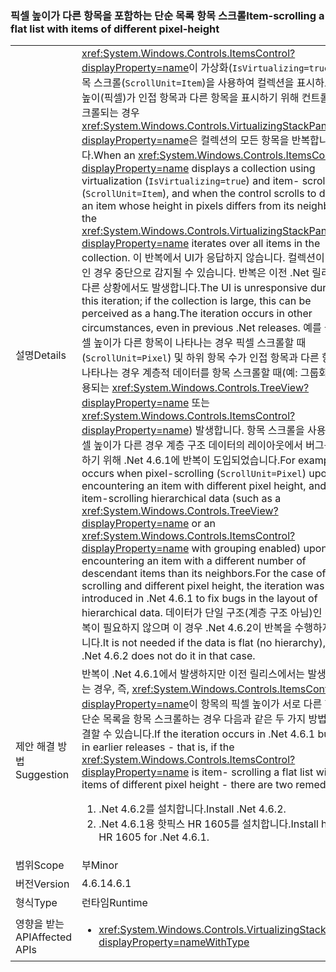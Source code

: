 ### <a name="item-scrolling-a-flat-list-with-items-of-different-pixel-height"></a><span data-ttu-id="1a2b9-101">픽셀 높이가 다른 항목을 포함하는 단순 목록 항목 스크롤</span><span class="sxs-lookup"><span data-stu-id="1a2b9-101">Item-scrolling a flat list with items of different pixel-height</span></span>

|   |   |
|---|---|
|<span data-ttu-id="1a2b9-102">설명</span><span class="sxs-lookup"><span data-stu-id="1a2b9-102">Details</span></span>|<span data-ttu-id="1a2b9-103"><xref:System.Windows.Controls.ItemsControl?displayProperty=name>이 가상화(<code>IsVirtualizing=true</code>) 및 항목 스크롤(<code>ScrollUnit=Item</code>)을 사용하여 컬렉션을 표시하고 해당 높이(픽셀)가 인접 항목과 다른 항목을 표시하기 위해 컨트롤이 스크롤되는 경우 <xref:System.Windows.Controls.VirtualizingStackPanel?displayProperty=name>은 컬렉션의 모든 항목을 반복합니다.</span><span class="sxs-lookup"><span data-stu-id="1a2b9-103">When an <xref:System.Windows.Controls.ItemsControl?displayProperty=name> displays a collection using virtualization (<code>IsVirtualizing=true</code>) and item- scrolling (<code>ScrollUnit=Item</code>), and when the control scrolls to display an item whose height in pixels differs from its neighbors, the <xref:System.Windows.Controls.VirtualizingStackPanel?displayProperty=name> iterates over all items in the collection.</span></span> <span data-ttu-id="1a2b9-104">이 반복에서 UI가 응답하지 않습니다. 컬렉션이 대규모인 경우 중단으로 감지될 수 있습니다. 반복은 이전 .Net 릴리스 등 다른 상황에서도 발생합니다.</span><span class="sxs-lookup"><span data-stu-id="1a2b9-104">The UI is unresponsive during this iteration; if the collection is large, this can be perceived as a hang.The iteration occurs in other circumstances, even in previous .Net releases.</span></span> <span data-ttu-id="1a2b9-105">예를 들어 픽셀 높이가 다른 항목이 나타나는 경우 픽셀 스크롤할 때(<code>ScrollUnit=Pixel</code>) 및 하위 항목 수가 인접 항목과 다른 항목이 나타나는 경우 계층적 데이터를 항목 스크롤할 때(예: 그룹화가 사용되는 <xref:System.Windows.Controls.TreeView?displayProperty=name> 또는 <xref:System.Windows.Controls.ItemsControl?displayProperty=name>) 발생합니다. 항목 스크롤을 사용하고 픽셀 높이가 다른 경우 계층 구조 데이터의 레이아웃에서 버그를 수정하기 위해 .Net 4.6.1에 반복이 도입되었습니다.</span><span class="sxs-lookup"><span data-stu-id="1a2b9-105">For example, it occurs when pixel-scrolling (<code>ScrollUnit=Pixel</code>) upon encountering an item with different pixel height, and when item-scrolling hierarchical data (such as a <xref:System.Windows.Controls.TreeView?displayProperty=name> or an <xref:System.Windows.Controls.ItemsControl?displayProperty=name> with grouping enabled) upon encountering an item with a different number of descendant items than its neighbors.For the case of item-scrolling and different pixel height, the iteration was introduced in .Net 4.6.1 to fix bugs in the layout of hierarchical data.</span></span>  <span data-ttu-id="1a2b9-106">데이터가 단일 구조(계층 구조 아님)인 경우 반복이 필요하지 않으며 이 경우 .Net 4.6.2이 반복을 수행하지 않습니다.</span><span class="sxs-lookup"><span data-stu-id="1a2b9-106">It is not needed if the data is flat (no hierarchy), and .Net 4.6.2 does not do it in that case.</span></span>|
|<span data-ttu-id="1a2b9-107">제안 해결 방법</span><span class="sxs-lookup"><span data-stu-id="1a2b9-107">Suggestion</span></span>|<span data-ttu-id="1a2b9-108">반복이 .Net 4.6.1에서 발생하지만 이전 릴리스에서는 발생하지 않는 경우, 즉, <xref:System.Windows.Controls.ItemsControl?displayProperty=name>이 항목의 픽셀 높이가 서로 다른 항목의 단순 목록을 항목 스크롤하는 경우 다음과 같은 두 가지 방법으로 해결할 수 있습니다.</span><span class="sxs-lookup"><span data-stu-id="1a2b9-108">If the iteration occurs in .Net 4.6.1 but not in earlier releases - that is, if the <xref:System.Windows.Controls.ItemsControl?displayProperty=name> is item- scrolling a flat list with items of different pixel height - there are two remedies:</span></span><ol><li><span data-ttu-id="1a2b9-109">.Net 4.6.2를 설치합니다.</span><span class="sxs-lookup"><span data-stu-id="1a2b9-109">Install .Net 4.6.2.</span></span></li><li><span data-ttu-id="1a2b9-110">.Net 4.6.1용 핫픽스 HR 1605를 설치합니다.</span><span class="sxs-lookup"><span data-stu-id="1a2b9-110">Install hotfix HR 1605 for .Net 4.6.1.</span></span></li></ol>|
|<span data-ttu-id="1a2b9-111">범위</span><span class="sxs-lookup"><span data-stu-id="1a2b9-111">Scope</span></span>|<span data-ttu-id="1a2b9-112">부</span><span class="sxs-lookup"><span data-stu-id="1a2b9-112">Minor</span></span>|
|<span data-ttu-id="1a2b9-113">버전</span><span class="sxs-lookup"><span data-stu-id="1a2b9-113">Version</span></span>|<span data-ttu-id="1a2b9-114">4.6.1</span><span class="sxs-lookup"><span data-stu-id="1a2b9-114">4.6.1</span></span>|
|<span data-ttu-id="1a2b9-115">형식</span><span class="sxs-lookup"><span data-stu-id="1a2b9-115">Type</span></span>|<span data-ttu-id="1a2b9-116">런타임</span><span class="sxs-lookup"><span data-stu-id="1a2b9-116">Runtime</span></span>|
|<span data-ttu-id="1a2b9-117">영향을 받는 API</span><span class="sxs-lookup"><span data-stu-id="1a2b9-117">Affected APIs</span></span>|<ul><li><xref:System.Windows.Controls.VirtualizingStackPanel?displayProperty=nameWithType></li></ul>|

